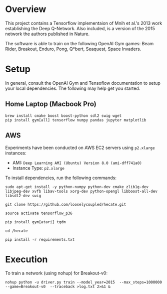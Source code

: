 
# Overview

This project contains a Tensorflow implementaion of Mnih et al.'s 2013 work establishing the Deep Q-Network.  Also included, is a version of the 2015 network the authors published in Nature.  

The software is able to train on the following OpenAI Gym games: Beam Rider, Breakout, Enduro, Pong, Q*bert, Seaquest, Space Invaders.

# Setup

In general, consult the OpenAI Gym and Tensoflow documentation to setup your local dependencies.  The following may help get you started.

## Home Laptop (Macbook Pro)

    brew install cmake boost boost-python sdl2 swig wget
    pip install gym[all] tensorflow numpy pandas jupyter matplotlib


## AWS

Experiments have been conducted on AWS EC2 servers using `p2.xlarge` instances:

* AMI: `Deep Learning AMI (Ubuntu) Version 8.0 (ami-dff741a0)`
* Instance Type: `p2.xlarge`

To install dependencies, run the following commands:

    sudo apt-get install -y python-numpy python-dev cmake zlib1g-dev libjpeg-dev xvfb libav-tools xorg-dev python-opengl libboost-all-dev libsdl2-dev swig

    git clone https://github.com/looselycoupled/hecate.git

    source activate tensorflow_p36

    pip install gym[atari] tqdm

    cd /hecate

    pip install -r requirements.txt

# Execution

To train a network (using nohup) for Breakout-v0:

    nohup python -u driver.py train --model_year=2015  --max_steps=1000000 --game=Breakout-v0  --traceback >log.txt 2>&1 &
